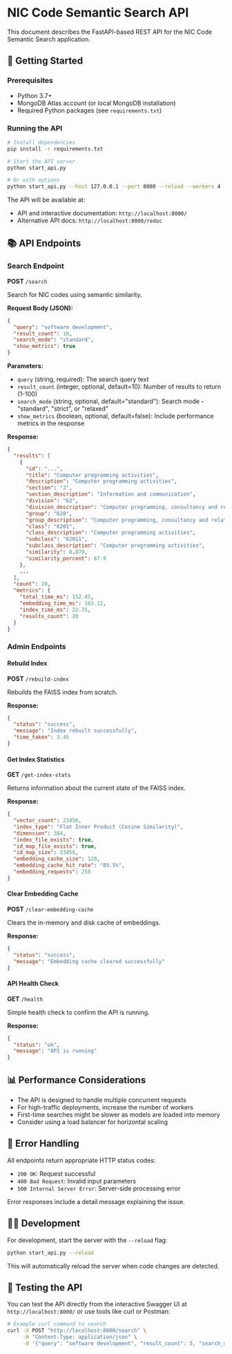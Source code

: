 # NIC Code Semantic Search API

This document describes the FastAPI-based REST API for the NIC Code Semantic Search application.

## 🚀 Getting Started

### Prerequisites

- Python 3.7+
- MongoDB Atlas account (or local MongoDB installation)
- Required Python packages (see `requirements.txt`)

### Running the API

```bash
# Install dependencies
pip install -r requirements.txt

# Start the API server
python start_api.py

# Or with options
python start_api.py --host 127.0.0.1 --port 8000 --reload --workers 4
```

The API will be available at:
- API and interactive documentation: `http://localhost:8000/`
- Alternative API docs: `http://localhost:8000/redoc`

## 📚 API Endpoints

### Search Endpoint

**POST** `/search`

Search for NIC codes using semantic similarity.

**Request Body (JSON):**
```json
{
  "query": "software development",
  "result_count": 10,
  "search_mode": "standard",
  "show_metrics": true
}
```

**Parameters:**
- `query` (string, required): The search query text
- `result_count` (integer, optional, default=10): Number of results to return (1-100)
- `search_mode` (string, optional, default="standard"): Search mode - "standard", "strict", or "relaxed"
- `show_metrics` (boolean, optional, default=false): Include performance metrics in the response

**Response:**
```json
{
  "results": [
    {
      "id": "...",
      "title": "Computer programming activities",
      "description": "Computer programming activities",
      "section": "J",
      "section_description": "Information and communication",
      "division": "62",
      "division_description": "Computer programming, consultancy and related activities",
      "group": "620",
      "group_description": "Computer programming, consultancy and related activities",
      "class": "6201",
      "class_description": "Computer programming activities",
      "subclass": "62011",
      "subclass_description": "Computer programming activities",
      "similarity": 0.879,
      "similarity_percent": 87.9
    },
    ...
  ],
  "count": 10,
  "metrics": {
    "total_time_ms": 152.45,
    "embedding_time_ms": 103.12,
    "index_time_ms": 22.75,
    "results_count": 20
  }
}
```

### Admin Endpoints

#### Rebuild Index

**POST** `/rebuild-index`

Rebuilds the FAISS index from scratch.

**Response:**
```json
{
  "status": "success",
  "message": "Index rebuilt successfully",
  "time_taken": 3.45
}
```

#### Get Index Statistics

**GET** `/get-index-stats`

Returns information about the current state of the FAISS index.

**Response:**
```json
{
  "vector_count": 23456,
  "index_type": "Flat Inner Product (Cosine Similarity)",
  "dimension": 384,
  "index_file_exists": true,
  "id_map_file_exists": true,
  "id_map_size": 23456,
  "embedding_cache_size": 120,
  "embedding_cache_hit_rate": "85.5%",
  "embedding_requests": 250
}
```

#### Clear Embedding Cache

**POST** `/clear-embedding-cache`

Clears the in-memory and disk cache of embeddings.

**Response:**
```json
{
  "status": "success",
  "message": "Embedding cache cleared successfully"
}
```

#### API Health Check

**GET** `/health`

Simple health check to confirm the API is running.

**Response:**
```json
{
  "status": "ok",
  "message": "API is running"
}
```

## 📊 Performance Considerations

- The API is designed to handle multiple concurrent requests
- For high-traffic deployments, increase the number of workers
- First-time searches might be slower as models are loaded into memory
- Consider using a load balancer for horizontal scaling

## 🔧 Error Handling

All endpoints return appropriate HTTP status codes:

- `200 OK`: Request successful
- `400 Bad Request`: Invalid input parameters
- `500 Internal Server Error`: Server-side processing error

Error responses include a detail message explaining the issue.

## 👨‍💻 Development

For development, start the server with the `--reload` flag:

```bash
python start_api.py --reload
```

This will automatically reload the server when code changes are detected.

## 🧪 Testing the API

You can test the API directly from the interactive Swagger UI at `http://localhost:8000/` or use tools like curl or Postman:

```bash
# Example curl command to search
curl -X POST "http://localhost:8000/search" \
     -H "Content-Type: application/json" \
     -d '{"query": "software development", "result_count": 5, "search_mode": "standard", "show_metrics": true}'
```
